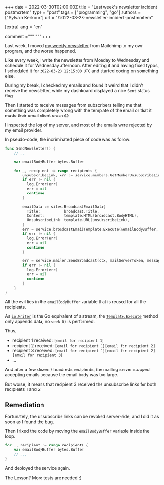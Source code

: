 +++
date = 2022-03-30T02:00:00Z
title = "Last week's newsletter incident postmortem"
type = "post"
tags = ["programming", "go"]
authors = ["Sylvain Kerkour"]
url = "/2022-03-23-newsletter-incident-postmortem"

[extra]
lang = "en"

comment ="""
"""
+++


Last week, I moved [my weekly newsletter](https://kerkour.com/subscribe) from Mailchimp to my own program, and the worse happened.

Like every week, I write the newsletter from Monday to Wednesday and schedule it for Wednesday afternoon. After editing it and having fixed typos, I scheduled it for `2022-03-23 12:15:00 UTC` and started coding on something else.

During my break, I checked my emails and found it weird that I didn't receive the newsletter, while my dashboard displayed a nice `Sent` status flag.

Then I started to receive messages from subscribers telling me that something was completely wrong with the template of the email or that it made their email client crash 😱

I inspected the log of my server, and most of the emails were rejected by my email provider.

In pseudo-code, the incriminated piece of code was as follow:
```go
func SendNewsletter() {
    // ..

    var emailBodyBuffer bytes.Buffer

    for _, recipient := range recipients {
        unsubscribeLink, err := service.members.GetMemberUnsubscribeLink(ctx, site.PrimaryDomain, recipient.ID)
        if err != nil {
          log.Error(err)
          err = nil
          continue
        }

        emailData := sites.BroadcastEmailData{
          Title:           broadcast.Title,
          Content:         template.HTML(broadcast.BodyHTML),
          UnsubscribeLink: template.URL(unsubscribeLink),
        }
        err = service.broadcastEmailTemplate.Execute(&emailBodyBuffer, emailData)
        if err != nil {
          log.Error(err)
          err = nil
          continue
        }

        err = service.mailer.SendBroadcast(ctx, mailServerToken, message)
        if err != nil {
          log.Error(err)
          err = nil
          continue
        }
    }
}
```


All the evil lies in the `emailBodyBuffer` variable that is reused for all the recipients.

As [`io.Writer`](https://pkg.go.dev/io#Writer) is the Go equivalent of a stream, the [`Template.Execute`](https://pkg.go.dev/html/template#Template.Execute) method only appends data, no `seek(0)` is performed.

Thus,

* recipient 1 received: `[email for recipient 1]`
* recipient 2 received: `[email for recipient 1][email for recipient 2]`
* recipient 3 received: `[email for recipient 1][email for recipient 2][email for recipient 3]`
* ...

And after a few dozen / hundreds recipients, the mailing server stopped accepting emails because the email body was too large.

But worse, it means that recipient 3 received the unsubscribe links for both recipients 1 and 2.


## Remediation

Fortunately, the unsubscribe links can be revoked server-side, and I did it as soon as I found the bug.

Then I fixed the code by moving the `emailBodyBuffer` variable inside the loop.

```go
for _, recipient := range recipients {
    var emailBodyBuffer bytes.Buffer
    // ...
}
```

And deployed the service again.

The Lesson? More tests are needed :)
